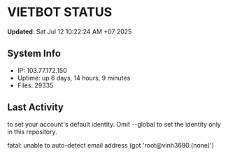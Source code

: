 # VIETBOT STATUS
**Updated**: Sat Jul 12 10:22:24 AM +07 2025

## System Info
- IP: 103.77.172.150
- Uptime: up 6 days, 14 hours, 9 minutes
- Files: 29335

## Last Activity

to set your account's default identity.
Omit --global to set the identity only in this repository.

fatal: unable to auto-detect email address (got 'root@vinh3690.(none)')
